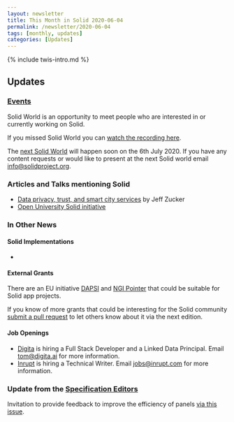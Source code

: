 ```yaml
---
layout: newsletter
title: This Month in Solid 2020-06-04
permalink: /newsletter/2020-06-04
tags: [monthly, updates]
categories: [Updates]
---
```

{% include twis-intro.md %}

## Updates

### [Events](https://solidproject.org/events)

Solid World is an opportunity to meet people who are interested in or currently working on Solid.



If you missed Solid World you can [watch the recording here]().

The [next Solid World]() will happen soon on the 6th July  2020. If you have any content requests or would like to present at the next Solid world email info@solidproject.org.

### Articles and Talks mentioning Solid

* [Data privacy, trust, and smart city services](https://opencommons.org/solid/) by Jeff Zucker
* [Open University Solid initiative](https://blockchain.open.ac.uk/#covid-19)

### In Other News

#### Solid Implementations

* 

#### External Grants

There are an EU initiative [DAPSI](https://dapsi.ngi.eu/) and [NGI Pointer](https://www.ngi.eu/ngi-projects/ngi-pointer/) that could be suitable for Solid app projects.

If you know of more grants that could be interesting for the Solid community [submit a pull request](https://github.com/solid/solidproject.org/blob/staging/_posts/newsletter/next.md) to let others know about it via the next edition.

#### Job Openings

* [Digita](https://www.digita.ai/careers) is hiring a Full Stack Developer and a Linked Data Principal. Email tom@digita.ai for more information.
* [Inrupt](https://inrupt.com/careers) is hiring a Technical Writer. Email jobs@inrupt.com for more information.

### Update from the [Specification Editors](https://github.com/solid/process/blob/master/editors.md)

Invitation to provide feedback to improve the efficiency of panels [via this issue](https://github.com/solid/process/issues/202). 
